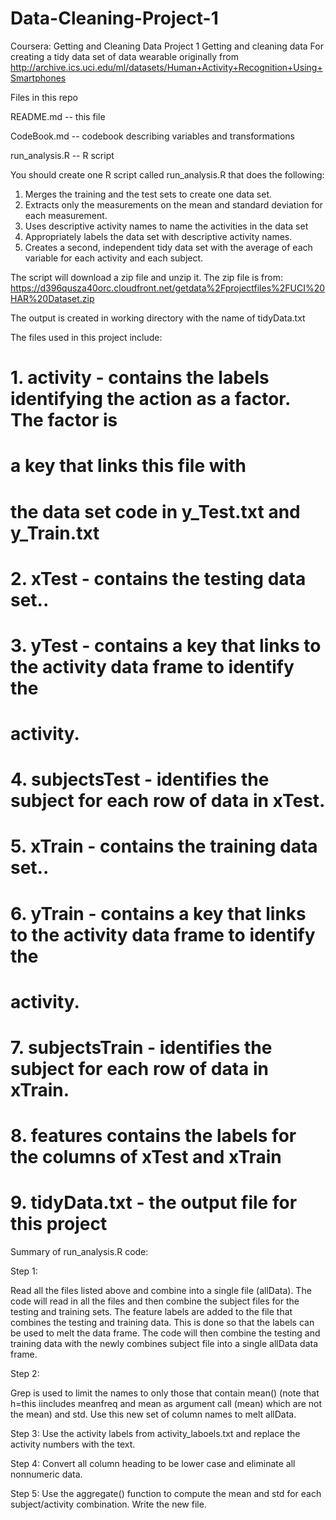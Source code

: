 # Data-Cleaning-Project-1
Coursera: Getting and Cleaning Data Project 1
Getting and cleaning data
For creating a tidy data set of data wearable  originally from http://archive.ics.uci.edu/ml/datasets/Human+Activity+Recognition+Using+Smartphones

Files in this repo

README.md -- this file

CodeBook.md -- codebook describing variables and transformations

run_analysis.R --  R script


You should create one R script called run_analysis.R that does the following: 

1. Merges the training and the test sets to create one data set. 
2. Extracts only the measurements on the mean and standard deviation for each measurement. 
3. Uses descriptive activity names to name the activities in the data set 
4. Appropriately labels the data set with descriptive activity names.
5. Creates a second, independent tidy data set with the average of each variable for each activity and each subject.

The script will download a zip file and unzip it. The zip file is from:
https://d396qusza40orc.cloudfront.net/getdata%2Fprojectfiles%2FUCI%20HAR%20Dataset.zip 

The output is created in working directory with the name of tidyData.txt

The files used in this project include:

# 1. activity - contains the labels identifying the action as a factor. The factor is 
#               a key that links this file with 
#               the data set code in y_Test.txt and y_Train.txt
# 2. xTest -    contains the testing data set..
# 3. yTest -    contains a key that links to the activity data frame to identify the 
#               activity.
# 4. subjectsTest - identifies the subject for each row of data in xTest.
# 5. xTrain -   contains the training data set..
# 6. yTrain -   contains a key that links to the activity data frame to identify the 
#               activity.
# 7. subjectsTrain - identifies the subject for each row of data in xTrain.
# 8. features   contains the labels for the columns of xTest and xTrain
# 9. tidyData.txt - the output file for this project


Summary of run_analysis.R code:



Step 1:

Read all the files listed above and combine into a single file (allData). The code will read in all the files and then combine the subject files for the testing and training sets. The feature labels are added to the file that combines the testing and training data. This is done so that the labels can be used to melt the data frame. The code will then combine the testing and training data with the newly combines subject file into a single allData data frame.

Step 2:

Grep is used  to limit the names to only those that contain mean()  (note that h=this iincludes meanfreq and mean as argument call (mean) which are not the mean) and std. Use this new set of column names to melt allData.

Step 3:
Use the activity labels from activity_laboels.txt and replace the activity numbers with the text.

Step 4:
Convert all column heading to be lower case and eliminate all nonnumeric data.

Step 5:
Use the aggregate() function to compute the mean and std for each subject/activity combination. Write the new file.
